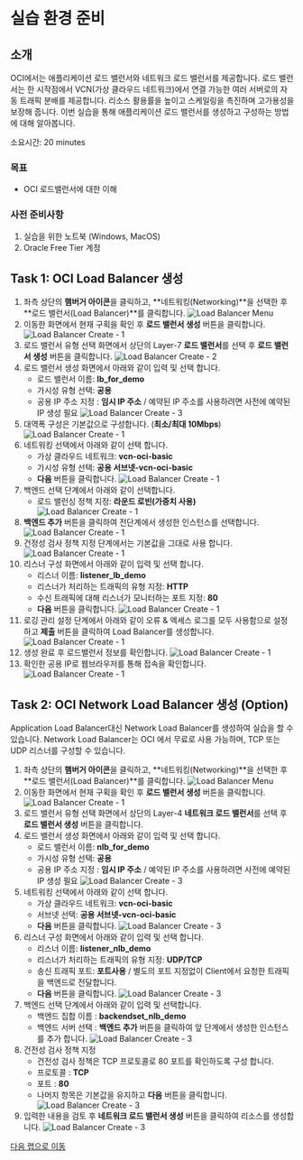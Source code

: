 # 실습 환경 준비

## 소개

OCI에서는 애플리케이션 로드 밸런서와 네트워크 로드 밸런서를 제공합니다.
로드 밸런서는 한 시작점에서 VCN(가상 클라우드 네트워크)에서 연결 가능한 여러 서버로의 자동 트래픽 분배를 제공합니다. 
리소스 활용률을 높이고 스케일링을 촉진하며 고가용성을 보장해 줍니다.
이번 실습을 통해 애플리케이션 로드 밸런서를 생성하고 구성하는 방법에 대해 알아봅니다.


소요시간: 20 minutes

### 목표

- OCI 로드밸런서에 대한 이해

### 사전 준비사항

1. 실습을 위한 노트북 (Windows, MacOS)
1. Oracle Free Tier 계정

## Task 1: OCI Load Balancer 생성

1. 좌측 상단의 **햄버거 아이콘**을 클릭하고, **네트워킹(Networking)**을 선택한 후 **로드 밸런서(Load Balancer)**를 클릭합니다.
   ![Load Balancer Menu](images/oci-networking-load-balancer.png " ")
2. 이동한 화면에서 현재 구획을 확인 후 **로드 밸런서 생성** 버튼을 클릭합니다.
   ![Load Balancer Create - 1](images/oci-networking-load-balancer-create-1.png " ")
3. 로드 밸런서 유형 선택 화면에서 상단의 Layer-7 **로드 밸런서**를 선택 후 **로드 밸런서 생성** 버튼을 클릭합니다.
   ![Load Balancer Create - 2](images/oci-networking-load-balancer-create-2.png " ")
4. 로드 밸런서 생성 화면에서 아래와 같이 입력 및 선택 합니다.
    - 로드 밸런서 이름: **lb\_for\_demo**
    - 가시성 유형 선택: **공용**
    - 공용 IP 주소 지정 : **임시 IP 주소** / 예약된 IP 주소를 사용하려면 사전에 예약된 IP 생성 필요
   ![Load Balancer Create - 3](images/oci-networking-load-balancer-create-3.png " ")
5. 대역폭 구성은 기본값으로 구성합니다. (**최소/최대 10Mbps**)
   ![Load Balancer Create - 1](images/oci-networking-load-balancer-create-4.png " ")
6. 네트워킹 선택에서 아래와 같이 선택 합니다.
   - 가상 클라우드 네트워크: **vcn-oci-basic**
   - 가시성 유형 선택: **공용 서브넷-vcn-oci-basic**
   - **다음** 버튼을 클릭합니다.
   ![Load Balancer Create - 1](images/oci-networking-load-balancer-create-5.png " ")
7. 백엔드 선택 단계에서 아래와 같이 선택합니다.
   - 로드 밸런싱 정책 지정: **라운드 로빈(가중치 사용)**
   ![Load Balancer Create - 1](images/oci-networking-load-balancer-create-6.png " ")
8. **백엔드 추가** 버튼을 클릭하여 전단계에서 생성한 인스턴스를 선택합니다.
   ![Load Balancer Create - 1](images/oci-networking-load-balancer-create-7.png " ")
9. 건정성 검사 정책 지정 단계에서는 기본값을 그대로 사용 합니다.
   ![Load Balancer Create - 1](images/oci-networking-load-balancer-create-8.png " ")
10. 리스너 구성 화면에서 아래와 같이 입력 및 선택 합니다.
    - 리스너 이름: **listener\_lb\_demo**
    - 리스너가 처리하는 트래픽의 유형 지정: **HTTP**
    - 수신 트래픽에 대해 리스너가 모니터하는 포트 지정: **80**
    - **다음** 버튼을 클릭합니다.
   ![Load Balancer Create - 1](images/oci-networking-load-balancer-create-9.png " ")
11. 로깅 관리 설정 단계에서 아래와 같이 오류 & 엑세스 로그를 모두 사용함으로 설정하고 **제출** 버튼을 클릭하여 Load Balancer를 생성합니다.
    ![Load Balancer Create - 1](images/oci-networking-load-balancer-create-10.png " ")
12. 생성 완료 후 로드밸런서 정보를 확인합니다.
    ![Load Balancer Create - 1](images/oci-networking-load-balancer-create-11.png " ")
13. 확인한 공용 IP로 웹브라우저를 통해 접속을 확인합니다.
    ![Load Balancer Create - 1](images/oci-networking-load-balancer-create-12.png " ")


## Task 2: OCI Network Load Balancer 생성 (Option)
Application Load Balancer대신 Network Load Balancer를 생성하여 실습을 할 수 있습니다.
Network Load Balancer는 OCI 에서 무료로 사용 가능하며, TCP 또는 UDP 리스너를 구성할 수 있습니다.

1. 좌측 상단의 **햄버거 아이콘**을 클릭하고, **네트워킹(Networking)**을 선택한 후 **로드 밸런서(Load Balancer)**를 클릭합니다.
   ![Load Balancer Menu](images/oci-networking-load-balancer.png " ")
2. 이동한 화면에서 현재 구획을 확인 후 **로드 밸런서 생성** 버튼을 클릭합니다.
   ![Load Balancer Create - 1](images/oci-networking-load-balancer-create-1.png " ")
3. 로드 밸런서 유형 선택 화면에서 상단의 Layer-4 **네트워크 로드 밸런서**를 선택 후 **로드 밸런서 생성** 버튼을 클릭합니다.
4. 로드 밸런서 생성 화면에서 아래와 같이 입력 및 선택 합니다.
    - 로드 밸런서 이름: **nlb\_for\_demo**
    - 가시성 유형 선택: **공용**
    - 공용 IP 주소 지정 : **임시 IP 주소** / 예약된 IP 주소를 사용하려면 사전에 예약된 IP 생성 필요
      ![Load Balancer Create - 3](images/oci-networking-nlb-create-1.png " ")
5. 네트워킹 선택에서 아래와 같이 선택 합니다.
    - 가상 클라우드 네트워크: **vcn-oci-basic**
    - 서브넷 선택: **공용 서브넷-vcn-oci-basic**
    - **다음** 버튼을 클릭합니다.
      ![Load Balancer Create - 3](images/oci-networking-nlb-create-2.png " ")
6. 리스너 구성 화면에서 아래와 같이 입력 및 선택 합니다.
    - 리스너 이름: **listener\_nlb\_demo**
    - 리스너가 처리하는 트래픽의 유형 지정: **UDP/TCP**
    - 송신 트래픽 포트: **포트사용** / 별도의 포트 지정없이 Client에서 요청한 트래픽을 백엔드로 전달합니다.
    - **다음** 버튼을 클릭합니다.
      ![Load Balancer Create - 3](images/oci-networking-nlb-create-3.png " ")
7. 백엔드 선택 단계에서 아래와 같이 입력 및 선택합니다.
    - 백엔드 집합 이름 : **backendset\_nlb\_demo**
    - 백엔드 서버 선택 : **백엔드 추가** 버튼을 클릭하여 앞 단계에서 생성한 인스턴스를 추가 합니다.
      ![Load Balancer Create - 3](images/oci-networking-nlb-create-4.png " ")
8. 건전성 검사 정책 지정
    - 건전성 검사 정책은 TCP 프로토콜로 80 포트를 확인하도록 구성 합니다.
    - 프로토콜 : **TCP**
    - 포트 : **80**
    - 나머지 항목은 기본값을 유지하고 **다음** 버튼을 클릭합니다.
      ![Load Balancer Create - 3](images/oci-networking-nlb-create-5.png " ")
9. 입력한 내용을 검토 후 **네트워크 로드 밸런서 생성** 버튼을 클릭하여 리소스를 생성합니다.
   ![Load Balancer Create - 3](images/oci-networking-nlb-create-6.png " ")






[다음 랩으로 이동](#next)